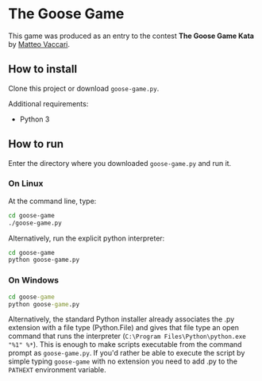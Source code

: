 # The Goose Game

This game was produced as an entry to the contest **The Goose Game Kata** by [Matteo Vaccari](https://github.com/xpmatteo).

## How to install

Clone this project or download `goose-game.py`.

Additional requirements:

* Python 3

## How to run

Enter the directory where you downloaded `goose-game.py` and run it.

### On Linux

At the command line, type:

```sh
cd goose-game
./goose-game.py
```

Alternatively, run the explicit python interpreter:

```sh
cd goose-game
python goose-game.py
```

### On Windows

```bat
cd goose-game
python goose-game.py
```

Alternatively, the standard Python installer already associates the .py extension with a file type (Python.File) and gives that file type an open command that runs the interpreter (`C:\Program Files\Python\python.exe "%1" %*`). This is enough to make scripts executable from the command prompt as `goose-game.py`. If you'd rather be able to execute the script by simple typing `goose-game` with no extension you need to add .py to the `PATHEXT` environment variable.
